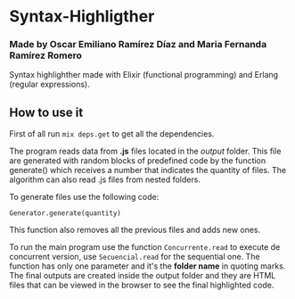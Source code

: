 # Syntax-Highligther
### Made by Oscar Emiliano Ramírez Díaz and Maria Fernanda Ramírez Romero

Syntax highlighther made with Elixir (functional programming) and Erlang (regular expressions).

## How to use it
First of all run ```mix deps.get``` to get all the dependencies.

The program reads data from **.js** files located in the *output* folder. This file are generated with random blocks of predefined code by the function generate() which receives a number that indicates the quantity of files. The algorithm can also read .js files from nested folders.

To generate files use the following code:
````
Generator.generate(quantity)
````
This function also removes all the previous files and adds new ones.

To run the main program use the function ```Concurrente.read``` to execute de concurrent version, use  ```Secuencial.read``` for the sequential one. The function has only one parameter and it's the **folder name** in quoting marks. The final outputs are created inside the output folder and they are HTML files that can be viewed in the browser to see the final highlighted code.